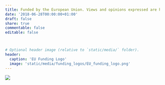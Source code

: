 ```yaml
---
title: Funded by the European Union. Views and opinions expressed are however those of the author(s) only and do not necessarily reflect those of the European Union or European Commission. Neither the European Union nor the granting authority can be held responsible for them. Funded within the framework of the NGI Search project under grant agreement No 101069364.
date: '2018-06-28T00:00:00+01:00'
draft: false
share: true
commentable: false
editable: false



# Optional header image (relative to `static/media/` folder).
header:
  caption: 'EU Funding Logo'
  image: 'static/media/funding_logos/EU_funding_logo.png'
---
```


[//]: # (Add your terms here and set `draft: false` to publish it. Otherwise, delete this file if you don't need it.)


![](/../main/funding_logos/EU_funding_logo.png)




